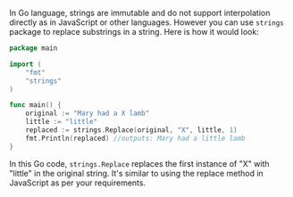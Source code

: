 In Go language, strings are immutable and do not support interpolation directly as in JavaScript or other languages. However you can use `strings` package to replace substrings in a string. Here is how it would look:

```go
package main

import (
	"fmt"
	"strings"
)

func main() {
	original := "Mary had a X lamb"
	little := "little"
	replaced := strings.Replace(original, "X", little, 1)
	fmt.Println(replaced) //outputs: Mary had a little lamb
}
```
In this Go code, `strings.Replace` replaces the first instance of "X" with "little" in the original string. It's similar to using the replace method in JavaScript as per your requirements.
